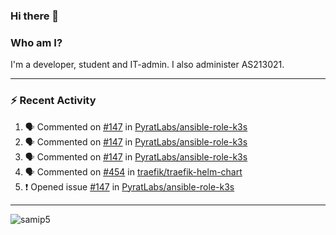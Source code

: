 ### Hi there 👋

### Who am I?
I'm a developer, student and IT-admin. I also administer AS213021.

---
### :zap: Recent Activity
<!--START_SECTION:activity-->
1. 🗣 Commented on [#147](https://github.com/PyratLabs/ansible-role-k3s/issues/147) in [PyratLabs/ansible-role-k3s](https://github.com/PyratLabs/ansible-role-k3s)
2. 🗣 Commented on [#147](https://github.com/PyratLabs/ansible-role-k3s/issues/147) in [PyratLabs/ansible-role-k3s](https://github.com/PyratLabs/ansible-role-k3s)
3. 🗣 Commented on [#147](https://github.com/PyratLabs/ansible-role-k3s/issues/147) in [PyratLabs/ansible-role-k3s](https://github.com/PyratLabs/ansible-role-k3s)
4. 🗣 Commented on [#454](https://github.com/traefik/traefik-helm-chart/issues/454) in [traefik/traefik-helm-chart](https://github.com/traefik/traefik-helm-chart)
5. ❗️ Opened issue [#147](https://github.com/PyratLabs/ansible-role-k3s/issues/147) in [PyratLabs/ansible-role-k3s](https://github.com/PyratLabs/ansible-role-k3s)
<!--END_SECTION:activity-->
---

<img align="center" src="https://github-readme-stats.vercel.app/api?username=samip5&show_icons=true" alt="samip5" />
